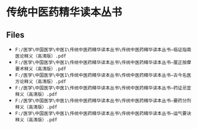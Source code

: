 # 传统中医药精华读本丛书

## Files

- `F:/医学\中国医学\中医1\传统中医药精华读本丛书\传统中医药精华读本丛书—临证指南医论释义（高清版）.pdf`
- `F:/医学\中国医学\中医1\传统中医药精华读本丛书\传统中医药精华读本丛书—厘正按摩要术释义（高清版）.pdf`
- `F:/医学\中国医学\中医1\传统中医药精华读本丛书\传统中医药精华读本丛书—古今名医方论释义（高清版）.pdf`
- `F:/医学\中国医学\中医1\传统中医药精华读本丛书\传统中医药精华读本丛书—药证忌宜释义（高清版）.pdf`
- `F:/医学\中国医学\中医1\传统中医药精华读本丛书\传统中医药精华读本丛书—要药分剂释义（高清版）.pdf`
- `F:/医学\中国医学\中医1\传统中医药精华读本丛书\传统中医药精华读本丛书—运气要诀释义（高清版）.pdf`
